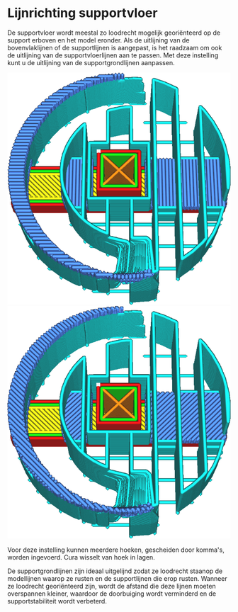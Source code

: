 Lijnrichting supportvloer
====
De supportvloer wordt meestal zo loodrecht mogelijk georiënteerd op de support erboven en het model eronder. Als de uitlijning van de bovenvlaklijnen of de supportlijnen is aangepast, is het raadzaam om ook de uitlijning van de supportvloerlijnen aan te passen. Met deze instelling kunt u de uitlijning van de supportgrondlijnen aanpassen.

<!--screenshot {
"image_path": "support_interface_angles_0.png",
"modellen": [
    {
        "script": "plug.scad",
        "transformatie": ["schaal(0.5)"]
    }
],
"camerapositie": [0, 36, 92],
"instellingen": {
    "support_enable": waar,
    "support_interface_enable": waar,
    "support_interface_pattern": "lijnen",
    "support_interface_angles": [0, 90]
},
"laag": 118,
"kleuren": 128
}-->
<!--screenshot {
"image_path": "support_interface_angles_45.png",
"modellen": [
    {
        "script": "plug.scad",
        "transformatie": ["schaal(0.5)"]
    }
],
"camerapositie": [0, 36, 92],
"instellingen": {
    "support_enable": waar,
    "support_interface_enable": waar,
    "support_interface_pattern": "lijnen",
    "support_interface_angles": [45, 135]
},
"laag": 118,
"kleuren": 128
}-->
![Zowel het dak als de vloer zijn hellend op 0° en 90°](../../../articles/images/support_interface_angles_0.png)
![Zowel het dak als de vloer hellen onder 45° en 135°](../../../articles/images/support_interface_angles_45.png)

Voor deze instelling kunnen meerdere hoeken, gescheiden door komma's, worden ingevoerd. Cura wisselt van hoek in lagen.

De supportgrondlijnen zijn ideaal uitgelijnd zodat ze loodrecht staan ​​op de modellijnen waarop ze rusten en de supportlijnen die erop rusten. Wanneer ze loodrecht georiënteerd zijn, wordt de afstand die deze lijnen moeten overspannen kleiner, waardoor de doorbuiging wordt verminderd en de supportstabiliteit wordt verbeterd.